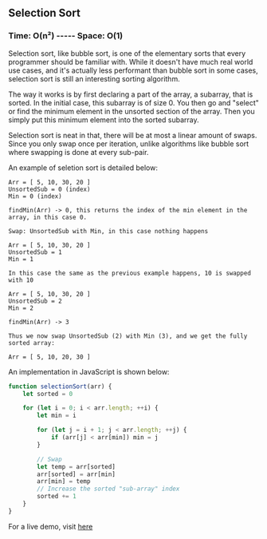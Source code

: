 ## Selection Sort
### Time: O(n²) ----- Space: O(1)

Selection sort, like bubble sort, is one of the elementary sorts that every programmer should be familiar with.
While it doesn't have much real world use cases, and it's actually less performant than bubble sort in some cases,
selection sort is still an interesting sorting algorithm.

The way it works is by first declaring a part of the array, a subarray, that is sorted. In the initial case,
this subarray is of size 0. You then go and "select" or find the minimum element in the unsorted section of the array.
Then you simply put this minimum element into the sorted subarray.

Selection sort is neat in that, there will be at most a linear amount of swaps. Since you only swap once per iteration,
unlike algorithms like bubble sort where swapping is done at every sub-pair.

An example of seletion sort is detailed below:

```
Arr = [ 5, 10, 30, 20 ]
UnsortedSub = 0 (index)
Min = 0 (index)

findMin(Arr) -> 0, this returns the index of the min element in the array, in this case 0.

Swap: UnsortedSub with Min, in this case nothing happens

Arr = [ 5, 10, 30, 20 ]
UnsortedSub = 1
Min = 1

In this case the same as the previous example happens, 10 is swapped with 10

Arr = [ 5, 10, 30, 20 ]
UnsortedSub = 2
Min = 2

findMin(Arr) -> 3

Thus we now swap UnsortedSub (2) with Min (3), and we get the fully sorted array:

Arr = [ 5, 10, 20, 30 ]
```

An implementation in JavaScript is shown below:

```js
function selectionSort(arr) {
	let sorted = 0

	for (let i = 0; i < arr.length; ++i) {
		let min = i

		for (let j = i + 1; j < arr.length; ++j) {
			if (arr[j] < arr[min]) min = j
		}

		// Swap
		let temp = arr[sorted]
		arr[sorted] = arr[min]
		arr[min] = temp
		// Increase the sorted "sub-array" index
		sorted += 1
	}
}
```

For a live demo, visit [here](https://repl.it/@heyluis/SelectionSort)
